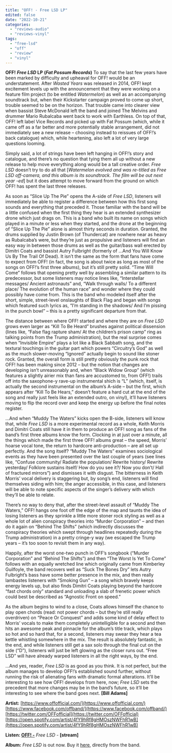 ```yaml
---
title: "OFF! - Free LSD LP"
edited: false
date: "2022-10-21"
categories:
  - "reviews-audio"
  - "reviews-vinyl"
tags:
  - "free-lsd"
  - "off"
  - "review"
  - "vinyl"
---
```


**OFF!** **_Free LSD_ LP** **(_Fat Possum Records_)** To say that the last few years have been marked by difficulty and upheaval for OFF! would be an understatement. After _Wasted Years_ was released in 2014, OFF! kept excitement levels up with the announcement that they were working on a feature film project (to be entitled _Watermelon_) as well as an accompanying soundtrack but, when their Kickstarter campaign proved to come up short, trouble seemed to be on the horizon. That trouble came into clearer view when bassist Steve McDonald left the band and joined The Melvins and drummer Mario Rubalcaba went back to work with Earthless. On top of that, OFF! left label Vice Records and picked up with Fat Possum (which, while it came off as a far better and more potentially stable arrangement, did not immediately see a new release – choosing instead to reissues of OFF!’s back catalogue) which, while heartening, also left a lot of very large questions looming.

Simply said, a lot of strings have been left hanging in OFF!’s story and catalogue, and there’s no question that tying them all up without a new release to help move everything along would be a tall creative order. _Free LSD_ doesn’t try to do all that \[_Watermelon_ _evolved and was re-titled as Free LSD_ _off-camera, and this album is its soundtrack. The film will be out next year -ed_\] but it does attempt to move forward from the ground on which OFF! has spent the last three releases.

As soon as “Slice Up The Pie” opens the A-side of _Free LSD_, listeners will immediately be able to register a difference between how this first song sounds and everything that preceded it. Those familiar with the band will be a little confused when the first thing they hear is an extended synthesizer drone which just drags on. This is a band who built its name on songs which played in a minute or less when they started, and the drone at the beginning of “Slice Up The Pie” alone is almost thirty seconds in duration. Granted, the drums supplied by Justin Brown (of Thundercat) are nowhere near as heavy as Rubalcaba’s were, but they’re just as propulsive and listeners will find an easy way in between those drums as well as the guitar/bass wall erected by Dimitri Coats and bassist Autry Fulbright (formerly of …And You Will Know Us By The Trail Of Dead). It isn’t the same as the form that fans have come to expect from OFF! (in fact, the song is about twice as long as most of the songs on OFF!’s first three albums), but it’s still pretty solid. “Time Will Come” follows that opening pretty well by assembling a similar pattern to its predecessor, but some listeners may notice lines like, “Interstellar messages/ Ancient astronauts” and, “Walk through walls/ To a different place/ The evolution of the human race” and wonder where they could possibly have come from. This is the band who modeled itself after the short, simple, street-level onslaughts of Black Flag and began with songs which featured such lyrics as, “I’m standing in the shadows/ And I’m pissing in the punch bowl” – this is a pretty significant departure from that.

The distance between where OFF! started and where they are on _Free LSD_ grows even larger as “Kill To Be Heard” brushes against political dissension (lines like, “False flag rapture sham/ At the children’s prison camp” ring as talking points from the Trump administration), but the real surprise comes when “Invisible Empire” plays a lot like a Black Sabbath song, and the textural touchings in the guitar part which powers “Circuitry’s God” as well as the much slower-moving “Ignored” actually begin to sound like stoner rock. Granted, the overall form is still pretty obviously the punk rock that OFF! has been making since 2012 – but the notion that changes are developing isn’t unreasonably and, when “Black Widow Group” (which features a slightly airier mix than fans are accustomed to, from OFF!) trails off into the saxophone-y rave-up instrumental shich is “L” (which, itself, is actually the second instrumental on the album’s A-side – but the first, which appears after “Kill To Be Hears,” doesn’t feature a hard cut at the end of the song and really just feels like an extended outro, on vinyl), it’ll have listeners moving to flip the record over and keep the energy up before the final notes register.

…And when “Muddy The Waters” kicks open the B-side, listeners will know that, while _Free LSD_ is a more experimental record as a whole, Keith Morris and Dimitri Coats still have it in them to produce an OFF! song as fans of the band’s first three albums know the form. Clocking in at just over a minute, all the things which made the first three OFF! albums great – the speed, Morris’ hoarse vocal tone, the return to hardcore anti-production – are all set up perfectly. And the song itself? “Muddy The Waters” examines sociological events as they have been presented over the last couple of years (see lines like, “Confuse community/ Radiate the population/ Rewrite history/ Rewrite yesterday/ Folklore sustains itself/ How do you see it?/ Now you don’t/ Hall of fractured mirrors”) and dismisses it with disgust. The bitterness in Keith Morris’ vocal delivery is staggering but, by song’s end, listeners will find themselves siding with him; the anger accessible, in this case, and listeners will be able to note specific aspects of the singer’s delivery with which they’ll be able to relate.

There’s no way to deny that, after the street-level assault of “Muddy The Waters,” OFF! hangs one foot off the edge of the map and taunts the idea of losing listeners as they sprinkle a little more stoner rock styling as well as a whole lot of alien conspiracy theories into “Murder Corporation” – and then do it again on “Behind The Shifts” (which indirectly discusses the conspiracy theories which swept through headlines repeatedly during the Trump administration) in a pretty cringe-y way (we escaped the Trump years – it’s too soon to revisit them in any way).

Happily, after the worst one-two punch in OFF’s songbook (“Murder Corporation” and “Behind The Shifts”) and then “The Worst Is Yet To Come” follows with an equally wretched line which originally came from Kimberley Guilfoyle, the band recovers well as “Suck The Bones Dry” lets Autry Fulbright’s bass have some better presence in the mix, and then really lambastes listeners with “Smoking Gun” – a song which bravely keeps energy levels up, but also finds Dimitri Coats playing beyond the hardcore “fast chords only” standard and unloading a slab of frenetic power which could best be described as “Agnostic Front on speed.”

As the album begins to wind to a close, Coats allows himself the chance to play open chords (read: not power chords – but they’re still really overdriven) on “Peace Or Conquest” and adds some kind of delay effect to Morris’ vocals to make them completely unintelligible for a second and then hits an awesome peak and pinnacle for the album’s title track, which plays so hot and so hard that, for a second, listeners may swear they hear a tea kettle whistling somewhere in the mix. The result is absolutely fantastic, in the end, and while listeners still get a sax solo through the final cut on the side (“D”), listeners will just be left glowing as the closer runs out. “Free LSD” will have already warped listeners in all the right ways, by the end.

…And yes, reader, _Free LSD_ is as good as you think. It is not perfect, but the album manages to develop OFF!’s established sound further, without running the risk of alienating fans with dramatic formal alterations. It’ll be interesting to see how OFF! develops from here, now; _Free LSD_ sets the precedent that more changes may be in the band’s future, so it’ll be interesting to see where the band goes next. **\[Bill Adams\]**

**Artist:** [https://www.offofficial.com/](https://www.offofficial.com/) [https://www.facebook.com/offband/](https://www.facebook.com/offband/) [https://twitter.com/OFFofficial](https://twitter.com/OFFofficial) [https://open.spotify.com/artist/4fY9hRf8gHMOszNWFhR1wB](https://open.spotify.com/artist/4fY9hRf8gHMOszNWFhR1wB)

**Listen: [OFF! -](https://www.youtube.com/watch?v=eF1VKdshkAc&t=69s)** _Free LSD -_ **\[stream\]**

**Album:** _Free LSD_ is out now. Buy it [here](https://offofficial.bandcamp.com/album/free-lsd), directly from the band.
